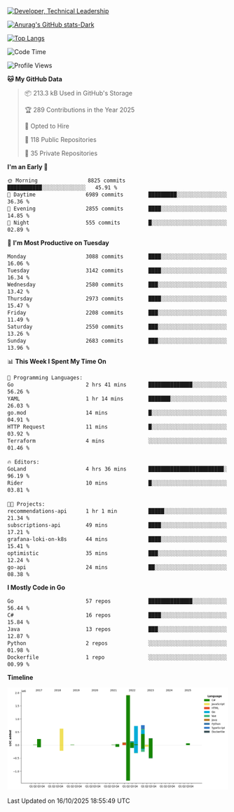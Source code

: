<div>
  <a href="https://www.linkedin.com/in/arielpineiro/" target="_blank" rel="nofollow noopener noreferrer">
    <img src="https://img.shields.io/badge/-LinkedIn-%230077B5?style=for-the-badge&logo=linkedin&logoColor=white" alt="Developer, Technical Leadership" title="Ariel Piñeiro">
  </a>
</div>

[![Anurag's GitHub stats-Dark](https://github-readme-stats.vercel.app/api?username=arielsrv&show_icons=true&theme=dark#gh-dark-mode-only)](https://github.com/anuraghazra/github-readme-stats#gh-dark-mode-only)

[![Top Langs](https://github-readme-stats.vercel.app/api/top-langs/?username=arielsrv&layout=compact&langs_count=10&theme=dark#gh-dark-mode-only)](https://github.com/anuraghazra/github-readme-stats&theme=dark#gh-dark-mode-only)

<!--START_SECTION:waka-->
![Code Time](http://img.shields.io/badge/Code%20Time-1%2C399%20hrs%2046%20mins-blue)

![Profile Views](http://img.shields.io/badge/Profile%20Views-2-blue)

**🐱 My GitHub Data** 

> 📦 213.3 kB Used in GitHub's Storage 
 > 
> 🏆 289 Contributions in the Year 2025
 > 
> 💼 Opted to Hire
 > 
> 📜 118 Public Repositories 
 > 
> 🔑 35 Private Repositories 
 > 
**I'm an Early 🐤** 

```text
🌞 Morning                8825 commits        ███████████░░░░░░░░░░░░░░   45.91 % 
🌆 Daytime                6989 commits        █████████░░░░░░░░░░░░░░░░   36.36 % 
🌃 Evening                2855 commits        ████░░░░░░░░░░░░░░░░░░░░░   14.85 % 
🌙 Night                  555 commits         █░░░░░░░░░░░░░░░░░░░░░░░░   02.89 % 
```
📅 **I'm Most Productive on Tuesday** 

```text
Monday                   3088 commits        ████░░░░░░░░░░░░░░░░░░░░░   16.06 % 
Tuesday                  3142 commits        ████░░░░░░░░░░░░░░░░░░░░░   16.34 % 
Wednesday                2580 commits        ███░░░░░░░░░░░░░░░░░░░░░░   13.42 % 
Thursday                 2973 commits        ████░░░░░░░░░░░░░░░░░░░░░   15.47 % 
Friday                   2208 commits        ███░░░░░░░░░░░░░░░░░░░░░░   11.49 % 
Saturday                 2550 commits        ███░░░░░░░░░░░░░░░░░░░░░░   13.26 % 
Sunday                   2683 commits        ███░░░░░░░░░░░░░░░░░░░░░░   13.96 % 
```


📊 **This Week I Spent My Time On** 

```text
💬 Programming Languages: 
Go                       2 hrs 41 mins       ██████████████░░░░░░░░░░░   56.26 % 
YAML                     1 hr 14 mins        ███████░░░░░░░░░░░░░░░░░░   26.03 % 
go.mod                   14 mins             █░░░░░░░░░░░░░░░░░░░░░░░░   04.91 % 
HTTP Request             11 mins             █░░░░░░░░░░░░░░░░░░░░░░░░   03.92 % 
Terraform                4 mins              ░░░░░░░░░░░░░░░░░░░░░░░░░   01.46 % 

🔥 Editors: 
GoLand                   4 hrs 36 mins       ████████████████████████░   96.19 % 
Rider                    10 mins             █░░░░░░░░░░░░░░░░░░░░░░░░   03.81 % 

🐱‍💻 Projects: 
recommendations-api      1 hr 1 min          █████░░░░░░░░░░░░░░░░░░░░   21.34 % 
subscriptions-api        49 mins             ████░░░░░░░░░░░░░░░░░░░░░   17.21 % 
grafana-loki-on-k8s      44 mins             ████░░░░░░░░░░░░░░░░░░░░░   15.41 % 
optimistic               35 mins             ███░░░░░░░░░░░░░░░░░░░░░░   12.24 % 
go-api                   24 mins             ██░░░░░░░░░░░░░░░░░░░░░░░   08.38 % 
```

**I Mostly Code in Go** 

```text
Go                       57 repos            ██████████████░░░░░░░░░░░   56.44 % 
C#                       16 repos            ████░░░░░░░░░░░░░░░░░░░░░   15.84 % 
Java                     13 repos            ███░░░░░░░░░░░░░░░░░░░░░░   12.87 % 
Python                   2 repos             ░░░░░░░░░░░░░░░░░░░░░░░░░   01.98 % 
Dockerfile               1 repo              ░░░░░░░░░░░░░░░░░░░░░░░░░   00.99 % 
```



**Timeline**

![Lines of Code chart](https://raw.githubusercontent.com/arielsrv/arielsrv/main/assets/bar_graph.png)


 Last Updated on 16/10/2025 18:55:49 UTC
<!--END_SECTION:waka-->
